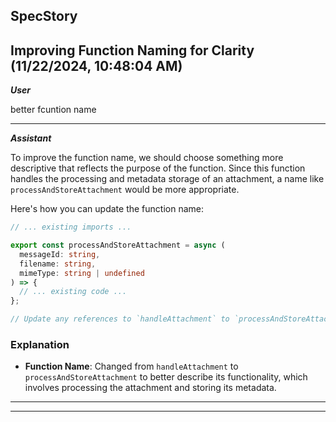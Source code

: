 ## SpecStory

## Improving Function Naming for Clarity (11/22/2024, 10:48:04 AM)

_**User**_

better fcuntion name

---

_**Assistant**_

To improve the function name, we should choose something more descriptive that reflects the purpose of the function. Since this function handles the processing and metadata storage of an attachment, a name like `processAndStoreAttachment` would be more appropriate.

Here's how you can update the function name:

```typescript:utils/attachment/handleAttachment.ts
// ... existing imports ...

export const processAndStoreAttachment = async (
  messageId: string,
  filename: string,
  mimeType: string | undefined
) => {
  // ... existing code ...
};

// Update any references to `handleAttachment` to `processAndStoreAttachment` in your codebase.
```

### Explanation
- **Function Name**: Changed from `handleAttachment` to `processAndStoreAttachment` to better describe its functionality, which involves processing the attachment and storing its metadata.

---



---

